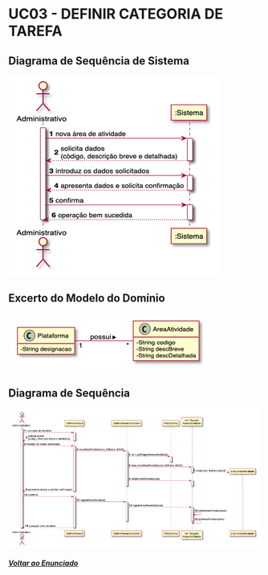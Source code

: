 # UC03 - DEFINIR CATEGORIA DE TAREFA

## Diagrama de Sequência de Sistema

![UC03_1](UC02_1.png)

## Excerto do Modelo do Domínio

![UC03_2](UC02_2.png)

## Diagrama de Sequência

![UC03_3](UC02_3.png)

##### [Voltar ao Enunciado](https://github.com/blestonbandeiraUPSKILL/upskill_java1_labprg_grupo2/blob/main/Sprint%202%20-%20Documenta%C3%A7%C3%A3o/Enunciado/Enunciado.md)